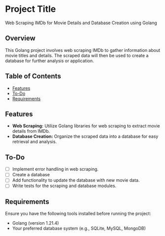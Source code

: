 # Project Title

Web Scraping IMDb for Movie Details and Database Creation using Golang

## Overview

This Golang project involves web scraping IMDb to gather information about movie titles and details. The scraped data will then be used to create a database for further analysis or application.

## Table of Contents

- [Features](#features)
- [To-Do](#to-do)
- [Requirements](#requirements)

## Features

- **Web Scraping:** Utilize Golang libraries for web scraping to extract movie details from IMDb.
- **Database Creation:** Organize the scraped data into a database for easy retrieval and analysis.

## To-Do

- [ ] Implement error handling in web scraping.
- [ ] Create a database
- [ ] Add functionality to update the database with new movie data.
- [ ] Write tests for the scraping and database modules.

## Requirements

Ensure you have the following tools installed before running the project:

- Golang (version 1.21.4)
- Your preferred database system (e.g., SQLite, MySQL, MongoDB)


